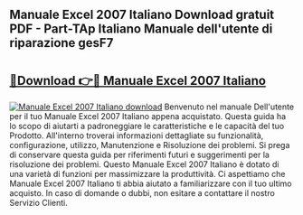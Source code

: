 ## Manuale Excel 2007 Italiano Download gratuit PDF - Part-TAp Italiano Manuale dell'utente di riparazione gesF7

# <h2><a href="http://df9vs4g.blite.top/?on=Manuale+Excel+2007+Italiano">🔗Download 👉🔴 Manuale Excel 2007 Italiano</a></h2>

[![Manuale Excel 2007 Italiano download](https://i.imgur.com/lujVjoI.png)](http://df9vs4g.blite.top/?on=Manuale+Excel+2007+Italiano)
Benvenuto nel manuale Dell'utente per il tuo Manuale Excel 2007 Italiano appena acquistato. Questa guida ha lo scopo di aiutarti a padroneggiare le caratteristiche e le capacità del tuo Prodotto. All'interno troverai informazioni dettagliate su funzionalità, configurazione, utilizzo, Manutenzione e Risoluzione dei problemi. Si prega di conservare questa guida per riferimenti futuri e suggerimenti per la risoluzione dei problemi. Questo Manuale Excel 2007 Italiano è dotato di una varietà di funzioni per massimizzare la produttività. Ci aspettiamo che Manuale Excel 2007 Italiano ti abbia aiutato a familiarizzare con il tuo ultimo acquisto. In caso di domande o dubbi, non esitare a contattare il nostro Servizio Clienti.
